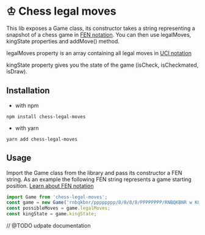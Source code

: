 # ♔ Chess legal moves

This lib exposes a Game class, its constructor takes a string representing a snapshot of a chess game in [FEN notation](https://en.wikipedia.org/wiki/Forsyth%E2%80%93Edwards_Notation).
You can then use legalMoves, kingState properties and addMove() method.

legalMoves property is an array containing all legal moves in [UCI notation](https://en.wikipedia.org/wiki/Universal_Chess_Interface) 

kingState property gives you the state of the game (isCheck, isCheckmated, isDraw).

## Installation
- with npm
```shell
npm install chess-legal-moves
```
- with yarn
```shell
yarn add chess-legal-moves
```

## Usage
Import the Game class from the library and pass its constructor a FEN string.
As an example the following FEN string represents a game starting position. [Learn about FEN notation](https://en.wikipedia.org/wiki/Forsyth%E2%80%93Edwards_Notation)
```js
import Game from 'chess-legal-moves';
const game = new Game('rnbqkbnr/pppppppp/8/8/8/8/PPPPPPPP/RNBQKBNR w KQkq - 0 1');
const possibleMoves = game.legalMoves;
const kingState = game.kingState;
```

// @TODO udpate documentation
